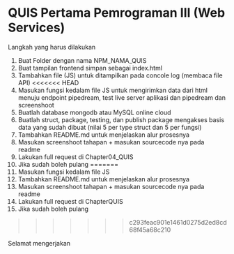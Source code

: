# QUIS Pertama Pemrograman III (Web Services)

Langkah yang harus dilakukan

1. Buat Folder dengan nama NPM_NAMA_QUIS
2. Buat tampilan frontend simpan sebagai index.html
3. Tambahkan file (JS) untuk ditampilkan pada concole log (membaca file API)
<<<<<<< HEAD
4. Masukan fungsi kedalam file JS untuk mengirimkan data dari html menuju endpoint pipedream, test live server aplikasi dan pipedream dan screenshoot
5. Buatlah database mongodb atau MySQL online cloud
6. Buatlah struct, package, testing, dan publish package mengakses basis data yang sudah dibuat (nilai 5 per type struct dan 5 per fungsi)
7. Tambahkan README.md untuk menjelaskan alur prosesnya
8. Masukan screenshoot tahapan + masukan sourcecode nya pada readme
9. Lakukan full request di Chapter04_QUIS
10. Jika sudah boleh pulang
=======
4. Masukan fungsi kedalam file JS
5. Tambahkan README.md untuk menjelaskan alur prosesnya
6. Masukan screenshoot tahapan + masukan sourcecode nya pada readme
7. Lakukan full request di ChapterQUIS
8. Jika sudah boleh pulang
>>>>>>> c293feac901e1461d0275d2ed8cd68f45a68c210

Selamat mengerjakan
